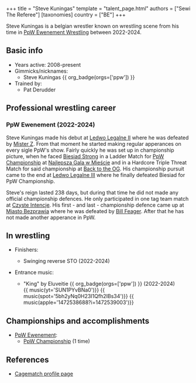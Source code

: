 +++
title = "Steve Kuningas"
template = "talent_page.html"
authors = ["Sewi The Referee"]
[taxonomies]
country = ["BE"]
+++

Steve Kuningas is a belgian wrestler known on wrestling scene from his time in [PpW Ewenement Wrestling](@/o/ppw.md) between 2022-2024. 

## Basic info 

* Years active: 2008-present
* Gimmicks/nicknames:
  - Steve Kuningas {{ org_badge(orgs=['ppw']) }}
* Trained by:
  - Pat Derudder
 
## Professional wrestling career

### PpW Ewenement (2022-2024)

Steve Kuningas made his debut at [Ledwo Legalne II](@/e/ppw/2022-05-21-ppw-ledwo-legalne-ii.md) where he was defeated by [Mister Z](@/w/mister-z.md). From that moment he started making regular apperances on every sigle PpW's show. Fairly quickly he was set up in championship picture, when he faced [Biesiad Strong](@/w/biesiad.md) in a Ladder Match for [PpW Championship](@/c/ppw-championship.md) at [Najlepsza Gala w Mieście](@/e/ppw/2022-11-25-ppw-najlepsza-gala-w-miescie.md) and in a Hardcore Triple Threat Match for said championship at [Back to the OG](@/e/ppw/2023-02-04-ppw-back-to-the-og.md). His championship pursuit came to the end at [Ledwo Legalne III](@/e/ppw/2023-06-17-ppw-ledwo-legalne-3.md) where he finally defeated Biesiad for PpW Championship.

Steve's reign lasted 238 days, but during that time he did not made any official championship defences. He only participated in one tag team match at [Czyste Intencje](@/e/ppw/2023-09-09-ppw-czyste-intencje.md). His first - and last - championship defence came up at [Miasto Bezprawia](@/e/ppw/2024-02-10-ppw-miasto-bezprawia.md) where he was defeated by [Bill Feager](@/w/feager.md). After that he has not made another apperance in PpW.

## In wrestling

* Finishers:
  - Swinging reverse STO (2022-2024)
 
* Entrance music:
  - "King" by Eluveitie
    {{ org_badge(orgs=['ppw']) }} (2022-2024) <br>
    {{ music(yt='SUN1PYvBNa0')}}
    {{ music(spot='5bh2yNq0H23I1Qfh2IBs34')}}
    {{ music(apple='1472538688?i=1472539003')}}

## Championships and accomplishments

* [PpW Ewenement](@/o/ppw.md):
  - [PpW Championship](@/c/ppw-championship.md) (1 time)

## References

* [Cagematch profile page](https://www.cagematch.net/?id=2&nr=15608)
